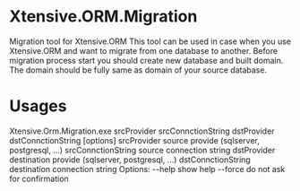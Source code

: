 # Xtensive.ORM.Migration
Migration tool for Xtensive.ORM
This tool can be used in case when you use Xtensive.ORM and want to migrate from one database to another.
Before migration process start you should create new database and built domain. The domain should be fully same as domain of your source database.

# Usages
Xtensive.Orm.Migration.exe srcProvider srcConnctionString dstProvider dstConnctionString [options]
  srcProvider          source provide (sqlserver, postgresql, ...)
  srcConnctionString   source connection string
  dstProvider          destination provide (sqlserver, postgresql, ...)
  dstConnctionString   destination connection string
Options:
--help                 show help
--force                do not ask for confirmation
